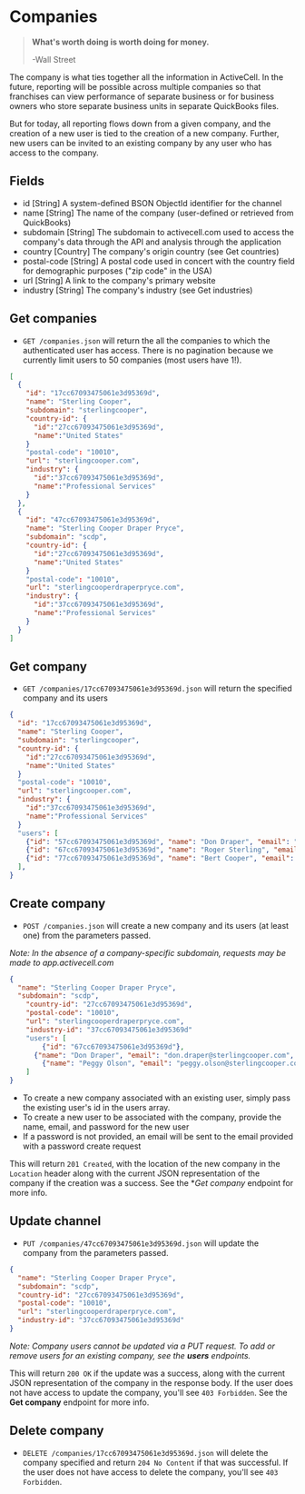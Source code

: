 Companies
========

> **What's worth doing is worth doing for money.**
>
> -Wall Street

The company is what ties together all the information in ActiveCell. In the future, reporting will be possible across multiple companies so that franchises can view performance of separate business or for business owners who store separate business units in separate QuickBooks files.

But for today, all reporting flows down from a given company, and the creation of a new user is tied to the creation of a new company. Further, new users can be invited to an existing company by any user who has access to the company.


Fields
------

* id [String] A system-defined BSON ObjectId identifier for the channel
* name [String] The name of the company (user-defined or retrieved from QuickBooks)
* subdomain [String] The subdomain to activecell.com used to access the company's data through the API and analysis through the application
* country [Country] The company's origin country (see Get countries)
* postal-code [String] A postal code used in concert with the country field for demographic purposes ("zip code" in the USA)
* url [String] A link to the company's primary website
* industry [String] The company's industry (see Get industries)


Get companies
------------

* `GET /companies.json` will return the all the companies to which the authenticated user has access. There is no pagination because we currently limit users to 50 companies (most users have 1!).

```json
[
  {
    "id": "17cc67093475061e3d95369d",
    "name": "Sterling Cooper",
    "subdomain": "sterlingcooper",
    "country-id": {
      "id":"27cc67093475061e3d95369d",
      "name":"United States"
    }
    "postal-code": "10010",
    "url": "sterlingcooper.com",
    "industry": {
      "id":"37cc67093475061e3d95369d",
      "name":"Professional Services"
    }
  },
  {
    "id": "47cc67093475061e3d95369d",
    "name": "Sterling Cooper Draper Pryce",
    "subdomain": "scdp",
    "country-id": {
      "id":"27cc67093475061e3d95369d",
      "name":"United States"
    }
    "postal-code": "10010",
    "url": "sterlingcooperdraperpryce.com",
    "industry": {
      "id":"37cc67093475061e3d95369d",
      "name":"Professional Services"
    }
  }
]
```

Get company
-----------

* `GET /companies/17cc67093475061e3d95369d.json` will return the specified company and its users

```json
{
  "id": "17cc67093475061e3d95369d",
  "name": "Sterling Cooper",
  "subdomain": "sterlingcooper",
  "country-id": {
    "id":"27cc67093475061e3d95369d",
    "name":"United States"
  }
  "postal-code": "10010",
  "url": "sterlingcooper.com",
  "industry": {
    "id":"37cc67093475061e3d95369d",
    "name":"Professional Services"
  }
  "users": [
    {"id": "57cc67093475061e3d95369d", "name": "Don Draper", "email": "don.draper@sterlingcooper.com"},
    {"id": "67cc67093475061e3d95369d", "name": "Roger Sterling", "email": "roger.sterling@sterlingcooper.com"},
    {"id": "77cc67093475061e3d95369d", "name": "Bert Cooper", "email": "bert.cooper@sterlingcooper.com"}
  ],
}
```


Create company
--------------

* `POST /companies.json` will create a new company and its users (at least one) from the parameters passed.

_Note: In the absence of a company-specific subdomain, requests may be made to app.activecell.com_

```json
{
  "name": "Sterling Cooper Draper Pryce",
  "subdomain": "scdp",
	"country-id": "27cc67093475061e3d95369d",
	"postal-code": "10010",
	"url": "sterlingcooperdraperpryce.com",
	"industry-id": "37cc67093475061e3d95369d"
	"users": [
		{"id": "67cc67093475061e3d95369d"},
	  {"name": "Don Draper", "email": "don.draper@sterlingcooper.com", "password": "reallyWhitman"},
		{"name": "Peggy Olson", "email": "peggy.olson@sterlingcooper.com"}
	]
}
```

* To create a new company associated with an existing user, simply pass the existing user's id in the users array. 
* To create a new user to be associated with the company, provide the name, email, and password for the new user
* If a password is not provided, an email will be sent to the email provided with a password create request

This will return `201 Created`, with the location of the new company in the `Location` header along with the current JSON representation of the company if the creation was a success. See the **Get company* endpoint for more info.


Update channel
--------------

* `PUT /companies/47cc67093475061e3d95369d.json` will update the company from the parameters passed.

```json
{
  "name": "Sterling Cooper Draper Pryce",
  "subdomain": "scdp",
  "country-id": "27cc67093475061e3d95369d",
  "postal-code": "10010",
  "url": "sterlingcooperdraperpryce.com",
  "industry-id": "37cc67093475061e3d95369d"
}
```

_Note: Company users cannot be updated via a PUT request. To add or remove users for an existing company, see the **users** endpoints._

This will return `200 OK` if the update was a success, along with the current JSON representation of the company in the response body. If the user does not have access to update the company, you'll see `403 Forbidden`. See the **Get company** endpoint for more info.


Delete company
-------------

* `DELETE /companies/17cc67093475061e3d95369d.json` will delete the company specified and return `204 No Content` if that was successful. If the user does not have access to delete the company, you'll see `403 Forbidden`.
